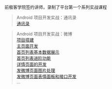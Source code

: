 




前极客学院签约讲师，录制了平台第一个系列实战课程

>Android 项目开发实战：通讯录  
[通讯录](https://www.jikexueyuan.com/course/918.html) 

>Android 项目开发实战：微博  
[项目搭建](https://www.jikexueyuan.com/course/1337.html)  
[主页面开发](https://www.jikexueyuan.com/course/1411.html)  
[首页列表基本数据展示](https://www.jikexueyuan.com/course/1446.html)  
[首页列表进阶功能](https://www.jikexueyuan.com/course/1540.html)  
[详情页面的开发](https://www.jikexueyuan.com/course/1585.html)  
[发微博页面图片处理](https://www.jikexueyuan.com/course/1642.html)  
[发微博页面表情面板和接口开发](https://www.jikexueyuan.com/course/1701.html)  
...
 


